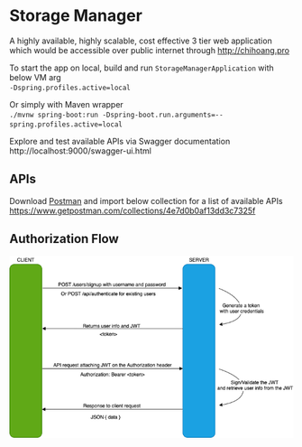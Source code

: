 # Storage Manager

A highly available, highly scalable, cost effective 3 tier web application 
which would be accessible over public internet through http://chihoang.pro

To start the app on local, build and run `StorageManagerApplication` with below VM arg  
`-Dspring.profiles.active=local`

Or simply with Maven wrapper  
`./mvnw spring-boot:run -Dspring-boot.run.arguments=--spring.profiles.active=local`

Explore and test available APIs via Swagger documentation  
http://localhost:9000/swagger-ui.html

## APIs
Download [Postman](https://www.getpostman.com) and import below collection for a list of available APIs  
https://www.getpostman.com/collections/4e7d0b0af13dd3c7325f

## Authorization Flow
![Auth Image](./src/main/resources/AuthDiagram.png)
